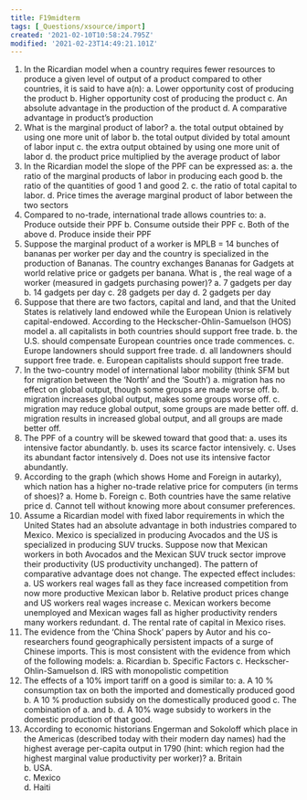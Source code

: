 ```yaml
---
title: F19midterm
tags: [_Questions/xsource/import]
created: '2021-02-10T10:58:24.795Z'
modified: '2021-02-23T14:49:21.101Z'
---
```


1. In the Ricardian model when a country requires fewer resources to produce a given level of output of a product compared to other countries, it is said to have a(n):
a. Lower opportunity cost of producing the product
b. Higher opportunity cost of producing the product
c. An absolute advantage in the production of the product
d. A comparative advantage in product’s production
2. What is the marginal product of labor?
a. the total output obtained by using one more unit of labor
b. the total output divided by total amount of labor input 
c. the extra output obtained by using one more unit of labor
d. the product price multiplied by the average product of labor
3. In the Ricardian model the slope of the PPF can be expressed as: 
a. the ratio of the marginal products of labor in producing each good
b. the ratio of the quantities of good 1 and good 2.
c. the ratio of total capital to labor.
d. Price times the average marginal product of labor between the two sectors
4. Compared to no-trade, international trade allows countries to:
a. Produce outside their PPF
b. Consume outside their PPF
c. Both of the above
d. Produce inside their PPF
5. Suppose the marginal product of a worker is  MPLB = 14 bunches of bananas per worker per day and the country is specialized in the production of Bananas.  The country exchanges Bananas for Gadgets at world relative price or   gadgets per banana.  What is  , the real wage of a worker (measured in gadgets purchasing power)?
a. 7 gadgets per day
b. 14 gadgets per day
c. 28 gadgets per day
d. 2 gadgets per day
6. Suppose that there are two factors, capital and land, and that the United States is relatively land endowed while the European Union is relatively capital-endowed. According to the Heckscher-Ohlin-Samuelson (HOS) model
a. all capitalists in both countries should support free trade.
b. the U.S. should compensate European countries once trade commences.
c. Europe landowners should support free trade.
d. all landowners should support free trade.
e. European capitalists should support free trade.
7. In the two-country model of international labor mobility (think SFM but for migration between the ‘North’ and the ‘South’)
a. migration has no effect on global output, though some groups are made worse off.
b. migration increases global output, makes some groups worse off.
c. migration may reduce global output, some groups are made better off.
d. migration results in increased global output, and all groups are made better off.
8. The PPF of a country will be skewed toward that good that:
a. uses its intensive factor abundantly.
b. uses its scarce factor intensively.
c. Uses its abundant factor intensively
d. Does not use its intensive factor abundantly.
9. According to the graph (which shows Home and Foreign in autarky), which nation has a higher no-trade relative price for computers (in terms of shoes)?
a. Home
b. Foreign
c. Both countries have the same relative price
d. Cannot tell without knowing more about consumer preferences.
10. Assume a Ricardian model with fixed labor requirements in which the United States had an absolute advantage in both industries compared to Mexico. Mexico is specialized in producing Avocados and the US is specialized in producing SUV trucks.  Suppose now that Mexican workers in both Avocados and the Mexican SUV truck sector improve their productivity (US productivity unchanged). The pattern of comparative advantage does not change.  The expected effect includes:
a. US workers real wages fall as they face increased competition from now more productive Mexican labor
b. Relative product prices change and US workers real wages increase
c. Mexican workers become unemployed and Mexican wages fall as higher productivity renders many workers redundant. 
d. The rental rate of capital in Mexico rises.
11. The evidence from the ‘China Shock’ papers by Autor and his co-researchers found geographically persistent impacts of a surge of Chinese imports.  This is most consistent with the evidence from which of the following models:
a. Ricardian
b. Specific Factors
c. Heckscher-Ohlin-Samuelson
d. IRS with monopolistic competition
12. The effects of a 10% import tariff on a good is similar to:
a. A 10 % consumption tax on both the imported and domestically produced good
b. A 10 % production subsidy on the domestically produced good
c. The combination of a. and b.
d. A 10% wage subsidy to workers in the domestic production of that good.
13. According to economic historians Engerman and Sokoloff which place in the Americas (described today with their modern day names) had the highest average per-capita output in 1790 (hint: which region had the highest marginal value productivity per worker)?
a. Britain      
b. USA.    
c. Mexico     
d. Haiti
